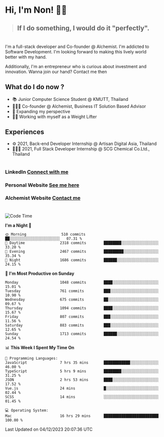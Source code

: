 # Hi, I'm Non! 🖐🏻

> ## If I do something, I would do it "perfectly".

#

I'm a full-stack developer and Co-founder @ Alchemist. I'm addicted to Software Development. I'm looking forward to making this lively world better with my hand.

Additionally, I'm an entrepreneur who is curious about investment and innovation. Wanna join our hand? Contact me then

## What do I do now ?

- 📚 Junior Computer Science Student @ KMUTT, Thailand
- 🧑🏻‍💻 Co-founder @ Alchemist, Business IT Solution Based Advisor
- 🌈 Expanding my perspective
- 🏋🏻 Working with myself as a Weight Lifter

## Experiences

- ⚙️ 2021, Back-end Developer Internship @ Artisan Digital Asia, Thailand
- 🧑🏻‍💻 2021, Full Stack Developer Internship @ SCG Chemical Co.Ltd., Thailand

#

### LinkedIn [Connect with me](https://www.linkedin.com/in/non-nontra/)

### Personal Website [See me here](https://nonnontra.com/)

### Alchemist Website [Contact me](https://alchemist-softwarehouse.co/)

#

<!--START_SECTION:waka-->
![Code Time](http://img.shields.io/badge/Code%20Time-3%2C374%20hrs%2049%20mins-blue)

**I'm a Night 🦉** 

```text
🌞 Morning                510 commits         ██░░░░░░░░░░░░░░░░░░░░░░░   07.31 % 
🌆 Daytime                2318 commits        ████████░░░░░░░░░░░░░░░░░   33.20 % 
🌃 Evening                2467 commits        █████████░░░░░░░░░░░░░░░░   35.34 % 
🌙 Night                  1686 commits        ██████░░░░░░░░░░░░░░░░░░░   24.15 % 
```
📅 **I'm Most Productive on Sunday** 

```text
Monday                   1048 commits        ████░░░░░░░░░░░░░░░░░░░░░   15.01 % 
Tuesday                  761 commits         ███░░░░░░░░░░░░░░░░░░░░░░   10.90 % 
Wednesday                675 commits         ██░░░░░░░░░░░░░░░░░░░░░░░   09.67 % 
Thursday                 1094 commits        ████░░░░░░░░░░░░░░░░░░░░░   15.67 % 
Friday                   807 commits         ███░░░░░░░░░░░░░░░░░░░░░░   11.56 % 
Saturday                 883 commits         ███░░░░░░░░░░░░░░░░░░░░░░   12.65 % 
Sunday                   1713 commits        ██████░░░░░░░░░░░░░░░░░░░   24.54 % 
```


📊 **This Week I Spent My Time On** 

```text
💬 Programming Languages: 
JavaScript               7 hrs 35 mins       ████████████░░░░░░░░░░░░░   46.00 % 
TypeScript               5 hrs 9 mins        ████████░░░░░░░░░░░░░░░░░   31.25 % 
JSON                     2 hrs 53 mins       ████░░░░░░░░░░░░░░░░░░░░░   17.52 % 
Vue.js                   24 mins             █░░░░░░░░░░░░░░░░░░░░░░░░   02.44 % 
SCSS                     14 mins             ░░░░░░░░░░░░░░░░░░░░░░░░░   01.45 % 

💻 Operating System: 
Mac                      16 hrs 29 mins      █████████████████████████   100.00 % 
```


 Last Updated on 04/12/2023 20:07:36 UTC
<!--END_SECTION:waka-->
